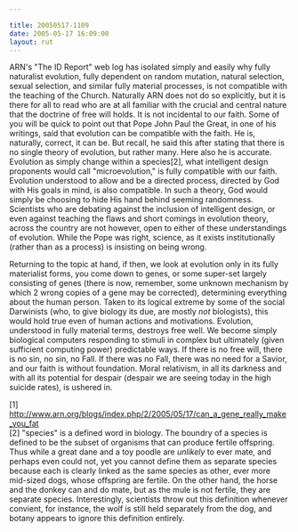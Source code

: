 ```yaml
---

title: 20050517-1109
date: 2005-05-17 16:09:00
layout: rut
---
```


<p>ARN's "The ID Report" web log has isolated simply and easily why
fully naturalist evolution, fully dependent on random mutation,
natural selection, sexual selection, and similar fully material
processes, is not compatible with the teaching of the Church.
Naturally ARN does not do so explicitly, but it is there for all to
read who are at all familiar with the crucial and central nature
that the doctrine of free will holds.  It is not incidental to
our faith.  Some of you will be quick to point out that Pope John
Paul the Great, in one of his writings, said that evolution can be
compatible with the faith.  He is, naturally, correct, it can be.
But recall, he said this after stating that there is no single
theory of evolution, but rather many.  Here also he is accurate.
Evolution as simply change within a species[2], what intelligent
design proponents would call "microevolution," is fully compatible
with our faith.  Evolution understood to allow and be a directed
process, directed by God with His goals in mind, is also compatible.
In such a theory, God would simply be choosing to hide His hand
behind seeming randomness.  Scientists who are debating against
the inclusion of intelligent design, or even against teaching the
flaws and short comings in evolution theory, across the country are
not however, open to either of these understandings of evolution.
While the Pope was right, science, as it exists institutionally
(rather than as a process) is insisting on being wrong.</p>

<p>Returning to the topic at hand, if then, we look at evolution
only in its fully materialist forms, you come down to genes,
or some super-set largely consisting of genes (there is now,
remember, some unknown mechanism by which 2 wrong copies of a gene
may be corrected), determining everything about the human person.
Taken to its logical extreme by some of the social Darwinists (who,
to give biology its due, are mostly <em>not</em> biologists), this
would hold true even of human actions and motivations.  Evolution,
understood in fully material terms, destroys free well.  We become
simply biological computers responding to stimuli in complex but
ultimately (given sufficient computing power) predictable ways.
If there is no free will, there is no sin, no sin, no Fall.
If there was no Fall, there was no need for a Savior, and our faith
is without foundation.  Moral relativism, in all its darkness and
with all its potential for despair (despair we are seeing today in
the high suicide rates), is ushered in.</p>

[1]
http://www.arn.org/blogs/index.php/2/2005/05/17/can_a_gene_really_make_you_fat <br  />
[2] "species" is a defined word in biology.  The boundry of a species is defined to be the subset of organisms that can produce fertile offspring.  Thus while a great dane and a toy poodle are <em>unlikely</em> to ever mate, and perhaps even could not, yet you cannot define them as separate species because each is clearly linked as the same species as other, ever more mid-sized dogs, whose offspring are fertile.  On the other hand, the horse and the donkey can and do mate, but as the mule is not fertile, they are separate species.  Interestingly, scientists throw out this definition whenever convient, for instance, the wolf is still held separately from the dog, and botany appears to ignore this definition entirely.

